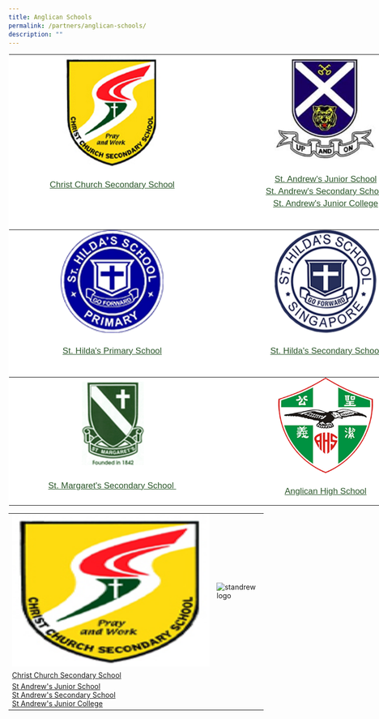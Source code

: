 ```yaml
---
title: Anglican Schools
permalink: /partners/anglican-schools/
description: ""
---
```

<table style="margin: 0px; outline: 0px; padding: 0px; border-collapse: collapse; border: 1px solid transparent; table-layout: fixed; color: rgb(0, 0, 0); font-family: &quot;Libre Franklin&quot;, sans-serif; font-size: 17px; font-style: normal; font-variant-ligatures: normal; font-variant-caps: normal; font-weight: 400; letter-spacing: normal; orphans: 2; text-align: left; text-transform: none; white-space: normal; widows: 2; word-spacing: 0px; -webkit-text-stroke-width: 0px; background-color: rgb(255, 255, 255); text-decoration-thickness: initial; text-decoration-style: initial; text-decoration-color: initial; width: 846.375px;" class="ives_tab_kosong" border="1"><tbody style="margin: 0px; outline: 0px; padding: 0px;"><tr style="margin: 0px; outline: 0px; padding: 0px;"><td style="margin: 0px; outline: 0px; padding: 0px 15px 15px 0px; vertical-align: top; width: 407.188px;"><img style="margin: auto; outline: 0px; padding: 0px; border: none; max-width: 100%; clear: both; display: block;" class="ive_eobj_center" alt="CHR_logo.png" width="48%" src="/images/CHR_logo.png"><br style="margin: 0px; outline: 0px; padding: 0px;"><div style="margin: 0px; outline: 0px; padding: 0px; line-height: 24px !important; font-family: &quot;Libre Franklin&quot;, sans-serif; font-size: 17px; font-weight: 400; color: rgb(0, 0, 0); text-align: center;"><span style="margin: 0px; outline: 0px; padding: 0px; background-color: initial;"><a style="margin: 0px; outline: 0px; padding: 0px; color: rgb(42, 86, 41); font-weight: 500; text-decoration: underline;" target="_blank" href="https://christchurchsec.moe.edu.sg/">Christ Church Secondary School</a></span></div><div style="margin: 0px; outline: 0px; padding: 0px; line-height: 24px !important; font-family: &quot;Libre Franklin&quot;, sans-serif; font-size: 17px; font-weight: 400; color: rgb(0, 0, 0); text-align: center;"><span style="margin: 0px; outline: 0px; padding: 0px; background-color: initial;"><br style="margin: 0px; outline: 0px; padding: 0px;"></span></div></td><td style="margin: 0px; outline: 0px; padding: 0px 15px 15px 0px; vertical-align: top; width: 407.188px;"><div style="margin: 0px; outline: 0px; padding: 0px; line-height: 24px !important; font-family: &quot;Libre Franklin&quot;, sans-serif; font-size: 17px; font-weight: 400; color: rgb(0, 0, 0); text-align: center;"><img style="margin: auto; outline: 0px; padding: 0px; border: none; max-width: 100%; clear: both; display: block; background-color: initial;" class="ive_eobj_center" alt="st andrews sec.jpg" width="50%" src="/images/st%20andrews%20sec.jpg"></div><div style="margin: 0px; outline: 0px; padding: 0px; line-height: 24px !important; font-family: &quot;Libre Franklin&quot;, sans-serif; font-size: 17px; font-weight: 400; color: rgb(0, 0, 0); text-align: center;"><br style="margin: 0px; outline: 0px; padding: 0px;"></div><div style="margin: 0px; outline: 0px; padding: 0px; line-height: 24px !important; font-family: &quot;Libre Franklin&quot;, sans-serif; font-size: 17px; font-weight: 400; color: rgb(0, 0, 0); text-align: center;"><span style="margin: 0px; outline: 0px; padding: 0px; background-color: initial;"><a style="margin: 0px; outline: 0px; padding: 0px; color: rgb(42, 86, 41); font-weight: 500; text-decoration: underline;" target="_blank" href="https://www.saintandrewsjunior.moe.edu.sg/">St. Andrew's Junior School</a></span></div><div style="margin: 0px; outline: 0px; padding: 0px; line-height: 24px !important; font-family: &quot;Libre Franklin&quot;, sans-serif; font-size: 17px; font-weight: 400; color: rgb(0, 0, 0); text-align: center;"><span style="margin: 0px; outline: 0px; padding: 0px; background-color: initial;"><a style="margin: 0px; outline: 0px; padding: 0px; color: rgb(42, 86, 41); font-weight: 500; text-decoration: underline;" target="_blank" href="https://standrewssec.moe.edu.sg/">St. Andrew's Secondary School</a></span></div><div style="margin: 0px; outline: 0px; padding: 0px; line-height: 24px !important; font-family: &quot;Libre Franklin&quot;, sans-serif; font-size: 17px; font-weight: 400; color: rgb(0, 0, 0); text-align: center;"><span style="margin: 0px; outline: 0px; padding: 0px; background-color: initial;"><a style="margin: 0px; outline: 0px; padding: 0px; color: rgb(42, 86, 41); font-weight: 500; text-decoration: underline;" target="_blank" href="https://standrewsjc.moe.edu.sg/">St. Andrew's Junior College</a></span></div><div style="margin: 0px; outline: 0px; padding: 0px; line-height: 24px !important; font-family: &quot;Libre Franklin&quot;, sans-serif; font-size: 17px; font-weight: 400; color: rgb(0, 0, 0); text-align: center;"><span style="margin: 0px; outline: 0px; padding: 0px; background-color: initial;"><br style="margin: 0px; outline: 0px; padding: 0px;"></span></div></td></tr><tr style="margin: 0px; outline: 0px; padding: 0px;"><td style="margin: 0px; outline: 0px; padding: 0px 15px 15px 0px; vertical-align: top; width: 407.188px;"><div style="margin: 0px; outline: 0px; padding: 0px; line-height: 24px !important; font-family: &quot;Libre Franklin&quot;, sans-serif; font-size: 17px; font-weight: 400; color: rgb(0, 0, 0); text-align: center;"><img style="margin: auto; outline: 0px; padding: 0px; border: none; max-width: 100%; clear: both; display: block; background-color: initial;" class="ive_eobj_center" alt="hilda primary school.png" width="50%" src="/images/hilda%20primary%20school.png"></div><div style="margin: 0px; outline: 0px; padding: 0px; line-height: 24px !important; font-family: &quot;Libre Franklin&quot;, sans-serif; font-size: 17px; font-weight: 400; color: rgb(0, 0, 0); text-align: center;"><br style="margin: 0px; outline: 0px; padding: 0px;"></div><div style="margin: 0px; outline: 0px; padding: 0px; line-height: 24px !important; font-family: &quot;Libre Franklin&quot;, sans-serif; font-size: 17px; font-weight: 400; color: rgb(0, 0, 0); text-align: center;"><span style="margin: 0px; outline: 0px; padding: 0px; background-color: initial;"><a style="margin: 0px; outline: 0px; padding: 0px; color: rgb(42, 86, 41); font-weight: 500; text-decoration: underline;" target="_blank" href="https://www.shps.moe.edu.sg/">St. Hilda's Primary School</a></span></div><div style="margin: 0px; outline: 0px; padding: 0px; line-height: 24px !important; font-family: &quot;Libre Franklin&quot;, sans-serif; font-size: 17px; font-weight: 400; color: rgb(0, 0, 0); text-align: center;"><span style="margin: 0px; outline: 0px; padding: 0px; background-color: initial;"><br style="margin: 0px; outline: 0px; padding: 0px;"></span></div></td><td style="margin: 0px; outline: 0px; padding: 0px 15px 15px 0px; vertical-align: top; width: 407.188px;"><div style="margin: 0px; outline: 0px; padding: 0px; line-height: 24px !important; font-family: &quot;Libre Franklin&quot;, sans-serif; font-size: 17px; font-weight: 400; color: rgb(0, 0, 0); text-align: center;"><img style="margin: auto; outline: 0px; padding: 0px; border: none; max-width: 100%; clear: both; display: block; background-color: initial;" class="ive_eobj_center" alt="qb_school_logo.png" width="50%" src="/images/qb_school_logo.png"></div><div style="margin: 0px; outline: 0px; padding: 0px; line-height: 24px !important; font-family: &quot;Libre Franklin&quot;, sans-serif; font-size: 17px; font-weight: 400; color: rgb(0, 0, 0); text-align: center;"><br style="margin: 0px; outline: 0px; padding: 0px;"></div><div style="margin: 0px; outline: 0px; padding: 0px; line-height: 24px !important; font-family: &quot;Libre Franklin&quot;, sans-serif; font-size: 17px; font-weight: 400; color: rgb(0, 0, 0); text-align: center;"><span style="margin: 0px; outline: 0px; padding: 0px; background-color: initial;"><a style="margin: 0px; outline: 0px; padding: 0px; color: rgb(42, 86, 41); font-weight: 500; text-decoration: underline;" target="_blank" href="https://sthildassec.moe.edu.sg/">St. Hilda's Secondary School</a></span></div><div style="margin: 0px; outline: 0px; padding: 0px; line-height: 24px !important; font-family: &quot;Libre Franklin&quot;, sans-serif; font-size: 17px; font-weight: 400; color: rgb(0, 0, 0); text-align: center;"><span style="margin: 0px; outline: 0px; padding: 0px; background-color: initial;"><br style="margin: 0px; outline: 0px; padding: 0px;"></span></div></td></tr><tr style="margin: 0px; outline: 0px; padding: 0px;"><td style="margin: 0px; outline: 0px; padding: 0px 15px 15px 0px; vertical-align: top; width: 407.188px;"><div style="margin: 0px; outline: 0px; padding: 0px; line-height: 24px !important; font-family: &quot;Libre Franklin&quot;, sans-serif; font-size: 17px; font-weight: 400; color: rgb(0, 0, 0); text-align: center;"><img style="margin: auto; outline: 0px; padding: 0px; border: none; max-width: 100%; clear: both; display: block; background-color: initial;" class="ive_eobj_center" alt="1e5283291_u3346.gif" width="50%" src="/images/1e5283291_u3346.gif"></div><div style="margin: 0px; outline: 0px; padding: 0px; line-height: 24px !important; font-family: &quot;Libre Franklin&quot;, sans-serif; font-size: 17px; font-weight: 400; color: rgb(0, 0, 0); text-align: center;"><br style="margin: 0px; outline: 0px; padding: 0px;"></div><div style="margin: 0px; outline: 0px; padding: 0px; line-height: 24px !important; font-family: &quot;Libre Franklin&quot;, sans-serif; font-size: 17px; font-weight: 400; color: rgb(0, 0, 0); text-align: center;"><span style="margin: 0px; outline: 0px; padding: 0px; background-color: initial;"><a style="margin: 0px; outline: 0px; padding: 0px; color: rgb(42, 86, 41); font-weight: 500; text-decoration: underline;" target="_blank" href="https://stmargaretssec.moe.edu.sg/">St. Margaret's Secondary School&nbsp;</a></span></div></td><td style="margin: 0px; outline: 0px; padding: 0px 15px 15px 0px; vertical-align: top; width: 407.188px;"><div style="margin: 0px; outline: 0px; padding: 0px; line-height: 24px !important; font-family: &quot;Libre Franklin&quot;, sans-serif; font-size: 17px; font-weight: 400; color: rgb(0, 0, 0); text-align: center;"><img style="margin: auto; outline: 0px; padding: 0px; border: none; max-width: 100%; clear: both; display: block; background-color: initial;" class="ive_eobj_center" alt="Anglican_High_School_Crest.png" width="46%" src="/images/Anglican_High_School_Crest.png"></div><div style="margin: 0px; outline: 0px; padding: 0px; line-height: 24px !important; font-family: &quot;Libre Franklin&quot;, sans-serif; font-size: 17px; font-weight: 400; color: rgb(0, 0, 0); text-align: center;"><br style="margin: 0px; outline: 0px; padding: 0px;"></div><div style="margin: 0px; outline: 0px; padding: 0px; line-height: 24px !important; font-family: &quot;Libre Franklin&quot;, sans-serif; font-size: 17px; font-weight: 400; color: rgb(0, 0, 0); text-align: center;"><span style="margin: 0px; outline: 0px; padding: 0px; background-color: initial;"><a style="margin: 0px; outline: 0px; padding: 0px; color: rgb(42, 86, 41); font-weight: 500; text-decoration: underline;" target="_blank" href="https://anglicanhigh.moe.edu.sg/">Anglican High School</a></span></div></td></tr></tbody></table>

<table>
<tbody><tr>
		<td><img alt="chr logo" src="/images/Partners Anglican Schools/CHR_logo.png" style="width:700px;height:300px;"> </td>
		<td><img alt="standrew logo" src="/images/Partners Anglican Schools/st andrews sec_logo.jpeg" style="width:700px;height:300px;"> </td>
</tr>
<tr>
<td><a href="https://www.christchurchsec.moe.edu.sg/"> Christ Church Secondary School </a></td>
</tr><tr>
<td><a href="https://www.saintandrewsjunior.moe.edu.sg/">St Andrew's Junior School</a><br>
<a href="https://www.standrewssec.moe.edu.sg/">St Andrew's Secondary School</a><br>
<a href="https://www.standrewsjc.moe.edu.sg/">St Andrew's Junior College</a>
</td>
</tr>
</tbody></table>